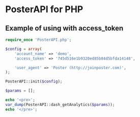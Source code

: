 # PosterAPI for PHP

Example of using with access_token
-------------

```php
require_once 'PosterAPI.php';

$config = array(
	'account_name' => 'demo',
	'access_token' => '745d516e1b9320ed85b84d5bfda14148',

	'user_agent' => 'Poster (http://joinposter.com)',
);

PosterAPI::init($config);

$params = [];

echo '<pre>';
var_dump(PosterAPI::dash_getAnalytics($params));
echo '</pre>';
```